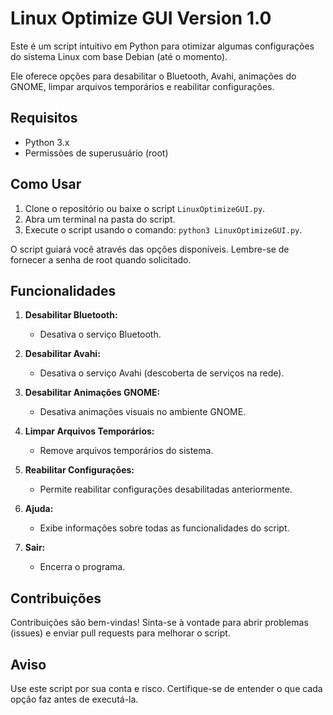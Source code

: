# Linux Optimize GUI  Version 1.0
Este é um script intuitivo em Python para otimizar algumas configurações do sistema Linux com base Debian (até o momento).

Ele oferece opções para desabilitar o Bluetooth, Avahi, animações do GNOME, limpar arquivos temporários e reabilitar configurações.

## Requisitos

- Python 3.x
- Permissões de superusuário (root)

## Como Usar

1. Clone o repositório ou baixe o script `LinuxOptimizeGUI.py`.
2. Abra um terminal na pasta do script.
3. Execute o script usando o comando: `python3 LinuxOptimizeGUI.py`.

O script guiará você através das opções disponíveis. Lembre-se de fornecer a senha de root quando solicitado.

## Funcionalidades

1. **Desabilitar Bluetooth:**
   - Desativa o serviço Bluetooth.

2. **Desabilitar Avahi:**
   - Desativa o serviço Avahi (descoberta de serviços na rede).

3. **Desabilitar Animações GNOME:**
   - Desativa animações visuais no ambiente GNOME.

4. **Limpar Arquivos Temporários:**
   - Remove arquivos temporários do sistema.

5. **Reabilitar Configurações:**
   - Permite reabilitar configurações desabilitadas anteriormente.

6. **Ajuda:**
   - Exibe informações sobre todas as funcionalidades do script.

7. **Sair:**
   - Encerra o programa.

## Contribuições
Contribuições são bem-vindas! Sinta-se à vontade para abrir problemas (issues) e enviar pull requests para melhorar o script.

## Aviso
Use este script por sua conta e risco. Certifique-se de entender o que cada opção faz antes de executá-la.


